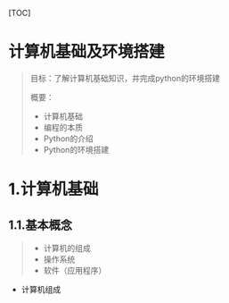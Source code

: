 [TOC]

# 计算机基础及环境搭建

> 目标：了解计算机基础知识，并完成python的环境搭建
>
> 概要：
>
> - 计算机基础
> - 编程的本质
> - Python的介绍
> - Python的环境搭建

# 1.计算机基础

## 1.1.基本概念

> - 计算机的组成
> - 操作系统
> - 软件（应用程序）

- 计算机组成

